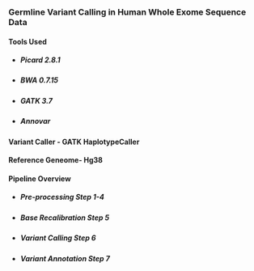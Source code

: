 ### Germline Variant Calling in Human Whole Exome Sequence Data

#### Tools Used
* ##### Picard 2.8.1
* ##### BWA 0.7.15
* ##### GATK 3.7
* ##### Annovar

#### Variant Caller - GATK HaplotypeCaller
#### Reference Geneome- Hg38

#### Pipeline Overview
* ##### Pre-processing Step 1-4
* ##### Base Recalibration Step 5
* ##### Variant Calling Step 6
* ##### Variant Annotation Step 7
